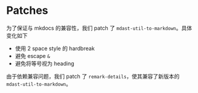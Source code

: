 # Patches

为了保证与 mkdocs 的兼容性，我们 patch 了 `mdast-util-to-markdown`。具体变化如下

- 使用 2 space style 的 hardbreak
- 避免 escape `&`
- 避免将等号视为 heading

由于依赖兼容问题，我们 patch 了 `remark-details`，使其兼容了新版本的 `mdast-util-to-markdown`。